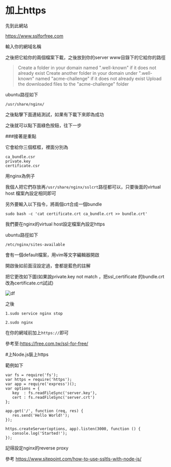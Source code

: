 # 加上https

先到此網站

https://www.sslforfree.com

輸入你的網域名稱

之後把它給你的兩個檔案下載，之後放到你的server www目錄下的它給你的路徑

>Create a folder in your domain named ".well-known" if it does not already exist
Create another folder in your domain under ".well-known" named "acme-challenge" if it does not already exist
Upload the downloaded files to the "acme-challenge" folder

ubuntu路徑如下

`/usr/share/nginx/`

之後點擊下面連結測試，如果有下載下來即為成功

之後就可以點下面綠色按鈕，往下一步

###接著是重點

它會給你三個框框，裡面分別為
```
ca_bundle.csr 
private.key 
certificate.csr
```
用nginx為例子

我個人把它們存放再`/usr/share/nginx/sslcrt`路徑都可以，只要後面的virtual host 檔案內設定相同即可

另外要輸入以下指令，將兩個crt合成一個bundle
```
sudo bash -c 'cat certificate.crt ca_bundle.crt >> bundle.crt'
```

我們要在nginx的virtual host設定檔案內設定https


ubuntu路徑如下

`/etc/nginx/sites-available`

會有一個default檔案，用vim等文字編輯器開啟


開啟後如前面沒設定過，會都是藍色的註解

把它更改如下圖(如果說private.key not match ，把ssl_certificate 的bundle.crt改為certificate.crt試試)

![df](https://cloud.githubusercontent.com/assets/11001914/17371582/f7e9e9de-59d2-11e6-9929-c00f005eebcb.png)

之後

```
1.sudo service nginx stop

2.sudo nginx
```
在你的網域前加上`https://`即可


參考至:https://free.com.tw/ssl-for-free/


#上Node.js裝上https

範例如下

```
var fs = require('fs');
var https = require('https');
var app = require('express')();
var options = {
   key  : fs.readFileSync('server.key'),
   cert : fs.readFileSync('server.crt')
};

app.get('/', function (req, res) {
   res.send('Hello World!');
});

https.createServer(options, app).listen(3000, function () {
   console.log('Started!');
});
```

記得設定nginx的reverse proxy

參考
https://www.sitepoint.com/how-to-use-ssltls-with-node-js/
